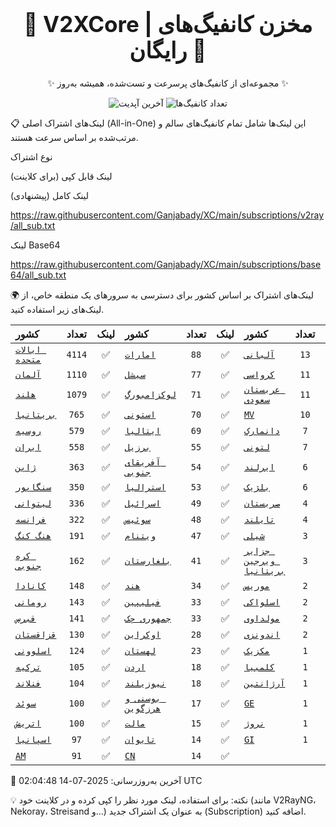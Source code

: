 <div align="center">
<h1 style="font-size: 2.5em; font-weight: bold;">🚀 V2XCore | مخزن کانفیگ‌های رایگان 🚀</h1>
<p>✨ مجموعه‌ای از کانفیگ‌های پرسرعت و تست‌شده، همیشه به‌روز ✨</p>

<p>
<img src="https://img.shields.io/badge/Updated-2025-07-14 02:04:48 UTC-blue?style=for-the-badge&logo=github" alt="آخرین آپدیت">
<img src="https://img.shields.io/badge/Configs-20733-green?style=for-the-badge&logo=serverless" alt="تعداد کانفیگ‌ها">
</p>
</div>

📋 لینک‌های اشتراک اصلی (All-in-One)
این لینک‌ها شامل تمام کانفیگ‌های سالم و مرتب‌شده بر اساس سرعت هستند.

نوع اشتراک

لینک قابل کپی (برای کلاینت)

لینک کامل (پیشنهادی)

https://raw.githubusercontent.com/Ganjabady/XC/main/subscriptions/v2ray/all_sub.txt

لینک Base64

https://raw.githubusercontent.com/Ganjabady/XC/main/subscriptions/base64/all_sub.txt

🌍 لینک‌های اشتراک بر اساس کشور
برای دسترسی به سرورهای یک منطقه خاص، از لینک‌های زیر استفاده کنید.

| کشور | تعداد | لینک | کشور | تعداد | لینک | کشور | تعداد | لینک |
| :--- | :---: | :---: | :--- | :---: | :---: | :--- | :---: | :---: |
| [`ایالات متحده`](https://raw.githubusercontent.com/Ganjabady/XC/main/subscriptions/regions/US.txt) | `4114` | ✅ | [`امارات`](https://raw.githubusercontent.com/Ganjabady/XC/main/subscriptions/regions/AE.txt) | `88` | ✅ | [`آلبانی`](https://raw.githubusercontent.com/Ganjabady/XC/main/subscriptions/regions/AL.txt) | `13` | ✅ |
| [`آلمان`](https://raw.githubusercontent.com/Ganjabady/XC/main/subscriptions/regions/DE.txt) | `1110` | ✅ | [`سیشل`](https://raw.githubusercontent.com/Ganjabady/XC/main/subscriptions/regions/SC.txt) | `77` | ✅ | [`کرواسی`](https://raw.githubusercontent.com/Ganjabady/XC/main/subscriptions/regions/HR.txt) | `11` | ✅ |
| [`هلند`](https://raw.githubusercontent.com/Ganjabady/XC/main/subscriptions/regions/NL.txt) | `1079` | ✅ | [`لوکزامبورگ`](https://raw.githubusercontent.com/Ganjabady/XC/main/subscriptions/regions/LU.txt) | `71` | ✅ | [`عربستان سعودی`](https://raw.githubusercontent.com/Ganjabady/XC/main/subscriptions/regions/SA.txt) | `11` | ✅ |
| [`بریتانیا`](https://raw.githubusercontent.com/Ganjabady/XC/main/subscriptions/regions/GB.txt) | `765` | ✅ | [`استونی`](https://raw.githubusercontent.com/Ganjabady/XC/main/subscriptions/regions/EE.txt) | `70` | ✅ | [`MV`](https://raw.githubusercontent.com/Ganjabady/XC/main/subscriptions/regions/MV.txt) | `10` | ✅ |
| [`روسیه`](https://raw.githubusercontent.com/Ganjabady/XC/main/subscriptions/regions/RU.txt) | `579` | ✅ | [`ایتالیا`](https://raw.githubusercontent.com/Ganjabady/XC/main/subscriptions/regions/IT.txt) | `69` | ✅ | [`دانمارک`](https://raw.githubusercontent.com/Ganjabady/XC/main/subscriptions/regions/DK.txt) | `7` | ✅ |
| [`ایران`](https://raw.githubusercontent.com/Ganjabady/XC/main/subscriptions/regions/IR.txt) | `558` | ✅ | [`برزیل`](https://raw.githubusercontent.com/Ganjabady/XC/main/subscriptions/regions/BR.txt) | `55` | ✅ | [`لتونی`](https://raw.githubusercontent.com/Ganjabady/XC/main/subscriptions/regions/LV.txt) | `7` | ✅ |
| [`ژاپن`](https://raw.githubusercontent.com/Ganjabady/XC/main/subscriptions/regions/JP.txt) | `363` | ✅ | [`آفریقای جنوبی`](https://raw.githubusercontent.com/Ganjabady/XC/main/subscriptions/regions/ZA.txt) | `54` | ✅ | [`ایرلند`](https://raw.githubusercontent.com/Ganjabady/XC/main/subscriptions/regions/IE.txt) | `6` | ✅ |
| [`سنگاپور`](https://raw.githubusercontent.com/Ganjabady/XC/main/subscriptions/regions/SG.txt) | `350` | ✅ | [`استرالیا`](https://raw.githubusercontent.com/Ganjabady/XC/main/subscriptions/regions/AU.txt) | `53` | ✅ | [`بلژیک`](https://raw.githubusercontent.com/Ganjabady/XC/main/subscriptions/regions/BE.txt) | `6` | ✅ |
| [`لیتوانی`](https://raw.githubusercontent.com/Ganjabady/XC/main/subscriptions/regions/LT.txt) | `336` | ✅ | [`اسرائیل`](https://raw.githubusercontent.com/Ganjabady/XC/main/subscriptions/regions/IL.txt) | `49` | ✅ | [`صربستان`](https://raw.githubusercontent.com/Ganjabady/XC/main/subscriptions/regions/RS.txt) | `4` | ✅ |
| [`فرانسه`](https://raw.githubusercontent.com/Ganjabady/XC/main/subscriptions/regions/FR.txt) | `322` | ✅ | [`سوئیس`](https://raw.githubusercontent.com/Ganjabady/XC/main/subscriptions/regions/CH.txt) | `48` | ✅ | [`تایلند`](https://raw.githubusercontent.com/Ganjabady/XC/main/subscriptions/regions/TH.txt) | `4` | ✅ |
| [`هنگ کنگ`](https://raw.githubusercontent.com/Ganjabady/XC/main/subscriptions/regions/HK.txt) | `191` | ✅ | [`ویتنام`](https://raw.githubusercontent.com/Ganjabady/XC/main/subscriptions/regions/VN.txt) | `47` | ✅ | [`شیلی`](https://raw.githubusercontent.com/Ganjabady/XC/main/subscriptions/regions/CL.txt) | `3` | ✅ |
| [`کره جنوبی`](https://raw.githubusercontent.com/Ganjabady/XC/main/subscriptions/regions/KR.txt) | `162` | ✅ | [`بلغارستان`](https://raw.githubusercontent.com/Ganjabady/XC/main/subscriptions/regions/BG.txt) | `41` | ✅ | [`جزایر ویرجین بریتانیا`](https://raw.githubusercontent.com/Ganjabady/XC/main/subscriptions/regions/VG.txt) | `3` | ✅ |
| [`کانادا`](https://raw.githubusercontent.com/Ganjabady/XC/main/subscriptions/regions/CA.txt) | `148` | ✅ | [`هند`](https://raw.githubusercontent.com/Ganjabady/XC/main/subscriptions/regions/IN.txt) | `34` | ✅ | [`موریس`](https://raw.githubusercontent.com/Ganjabady/XC/main/subscriptions/regions/MU.txt) | `2` | ✅ |
| [`رومانی`](https://raw.githubusercontent.com/Ganjabady/XC/main/subscriptions/regions/RO.txt) | `143` | ✅ | [`فیلیپین`](https://raw.githubusercontent.com/Ganjabady/XC/main/subscriptions/regions/PH.txt) | `33` | ✅ | [`اسلواکی`](https://raw.githubusercontent.com/Ganjabady/XC/main/subscriptions/regions/SK.txt) | `2` | ✅ |
| [`قبرس`](https://raw.githubusercontent.com/Ganjabady/XC/main/subscriptions/regions/CY.txt) | `141` | ✅ | [`جمهوری چک`](https://raw.githubusercontent.com/Ganjabady/XC/main/subscriptions/regions/CZ.txt) | `33` | ✅ | [`مولداوی`](https://raw.githubusercontent.com/Ganjabady/XC/main/subscriptions/regions/MD.txt) | `2` | ✅ |
| [`قزاقستان`](https://raw.githubusercontent.com/Ganjabady/XC/main/subscriptions/regions/KZ.txt) | `130` | ✅ | [`اوکراین`](https://raw.githubusercontent.com/Ganjabady/XC/main/subscriptions/regions/UA.txt) | `28` | ✅ | [`اندونزی`](https://raw.githubusercontent.com/Ganjabady/XC/main/subscriptions/regions/ID.txt) | `2` | ✅ |
| [`اسلوونی`](https://raw.githubusercontent.com/Ganjabady/XC/main/subscriptions/regions/SI.txt) | `124` | ✅ | [`لهستان`](https://raw.githubusercontent.com/Ganjabady/XC/main/subscriptions/regions/PL.txt) | `23` | ✅ | [`مکزیک`](https://raw.githubusercontent.com/Ganjabady/XC/main/subscriptions/regions/MX.txt) | `1` | ✅ |
| [`ترکیه`](https://raw.githubusercontent.com/Ganjabady/XC/main/subscriptions/regions/TR.txt) | `105` | ✅ | [`اردن`](https://raw.githubusercontent.com/Ganjabady/XC/main/subscriptions/regions/JO.txt) | `18` | ✅ | [`کلمبیا`](https://raw.githubusercontent.com/Ganjabady/XC/main/subscriptions/regions/CO.txt) | `1` | ✅ |
| [`فنلاند`](https://raw.githubusercontent.com/Ganjabady/XC/main/subscriptions/regions/FI.txt) | `104` | ✅ | [`نیوزیلند`](https://raw.githubusercontent.com/Ganjabady/XC/main/subscriptions/regions/NZ.txt) | `18` | ✅ | [`آرژانتین`](https://raw.githubusercontent.com/Ganjabady/XC/main/subscriptions/regions/AR.txt) | `1` | ✅ |
| [`سوئد`](https://raw.githubusercontent.com/Ganjabady/XC/main/subscriptions/regions/SE.txt) | `100` | ✅ | [`بوسنی و هرزگوین`](https://raw.githubusercontent.com/Ganjabady/XC/main/subscriptions/regions/BA.txt) | `17` | ✅ | [`GE`](https://raw.githubusercontent.com/Ganjabady/XC/main/subscriptions/regions/GE.txt) | `1` | ✅ |
| [`اتریش`](https://raw.githubusercontent.com/Ganjabady/XC/main/subscriptions/regions/AT.txt) | `100` | ✅ | [`مالت`](https://raw.githubusercontent.com/Ganjabady/XC/main/subscriptions/regions/MT.txt) | `15` | ✅ | [`نروژ`](https://raw.githubusercontent.com/Ganjabady/XC/main/subscriptions/regions/NO.txt) | `1` | ✅ |
| [`اسپانیا`](https://raw.githubusercontent.com/Ganjabady/XC/main/subscriptions/regions/ES.txt) | `97` | ✅ | [`تایوان`](https://raw.githubusercontent.com/Ganjabady/XC/main/subscriptions/regions/TW.txt) | `14` | ✅ | [`GI`](https://raw.githubusercontent.com/Ganjabady/XC/main/subscriptions/regions/GI.txt) | `1` | ✅ |
| [`AM`](https://raw.githubusercontent.com/Ganjabady/XC/main/subscriptions/regions/AM.txt) | `91` | ✅ | [`CN`](https://raw.githubusercontent.com/Ganjabady/XC/main/subscriptions/regions/CN.txt) | `14` | ✅ |  |  |  |


🔄 آخرین به‌روزرسانی: 2025-07-14 02:04:48 UTC

💡 نکته: برای استفاده، لینک مورد نظر را کپی کرده و در کلاینت خود (مانند V2RayNG، Nekoray، Streisand و...) به عنوان یک اشتراک جدید (Subscription) اضافه کنید.
